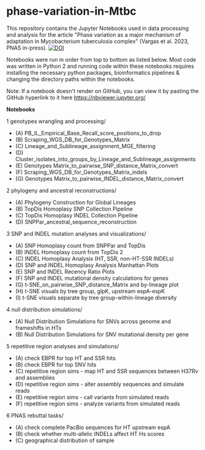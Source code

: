 # phase-variation-in-Mtbc
This repository contains the Jupyter Notebooks used in data processing and analysis for the article "Phase variation as a major mechanism of adaptation in Mycobacterium tuberculosis complex" (Vargas et al. 2023, PNAS in-press). [![DOI](https://zenodo.org/badge/647319125.svg)](https://zenodo.org/badge/latestdoi/647319125)


Notebooks were run in order from top to bottom as listed below. Most code was written in Python 2 and running code within these notebooks requires installing the necessary python packages, bioinformatics pipelines & changing the directory paths within the notebooks.

Note: If a notebook doesn't render on GitHub, you can view it by pasting the GitHub hyperlink to it here https://nbviewer.jupyter.org/ 

__Notebooks__

1 genotypes wrangling and processing/
* (A) PB_IL_Empirical_Base_Recall_score_positions_to_drop
* (B) Scraping_WGS_DB_for_Genotypes_Matrix
* (C) Lineage_and_Sublineage_assignment_MGE_filtering
* (D) Cluster_isolates_into_groups_by_Lineage_and_Sublineage_assignments
* (E) Genotypes Matrix_to_pairwise_SNP_distance_Matrix_convert
* (F) Scraping_WGS_DB_for_Genotypes_Matrix_indels
* (G) Genotypes Matrix_to_pairwise_INDEL_distance_Matrix_convert

2 phylogeny and ancestral reconstructions/
* (A) Phylogeny Construction for Global Lineages
* (B) TopDis Homoplasy SNP Collection Pipeline
* (C) TopDis Homoplasy INDEL Collection Pipeline
* (D) SNPPar_ancestral_sequence_reconstruction

3 SNP and INDEL mutation analyses and visualizations/
* (A) SNP Homoplasy count from SNPPar and TopDis
* (B) INDEL Homoplasy count from TopDis 2
* (C) INDEL Homoplasy Analysis (HT, SSR, non-HT-SSR INDELs)
* (D) SNP and INDEL Homoplasy Analysis Manhattan Plots
* (E) SNP and INDEL Recency Ratio Plots
* (F) SNP and INDEL mutational density calculations for genes
* (G) t-SNE_on_pairwise_SNP_distance_Matrix and by-lineage plot
* (H) t-SNE visuals by tree group, glpK, upstream espA-espK
* (I) t-SNE visuals separate by tree group-within-lineage diversity

4 null distribution simulations/
* (A) Null Distribution Simulations for SNVs across genome and frameshifts in HTs
* (B) Null Distribution Simulations for SNV mutational density per gene

5 repetitive region analyses and simulations/
* (A) check EBPR for top HT and SSR hits
* (B) check EBPR for top SNV hits
* (C) repetitive region sims - map HT and SSR sequences between H37Rv and assemblies
* (D) repetitive region sims - alter assembly sequences and simulate reads
* (E) repetitive region sims - call variants from simulated reads
* (F) repetitive region sims - analyze variants from simulated reads

6 PNAS rebuttal tasks/
* (A) check complete PacBio sequences for HT upstream espA
* (B) check whether multi-allelic INDELs affect HT Hs scores
* (C) geographical distribution of sample
